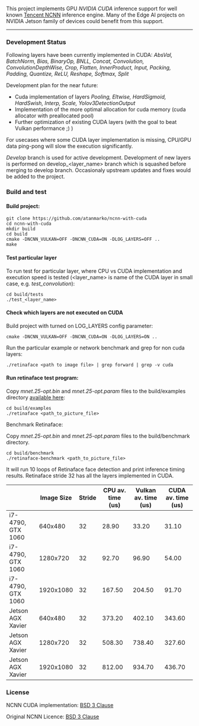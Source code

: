 This project implements GPU _NVIDIA CUDA_ inference support for well known [Tencent NCNN](https://github.com/Tencent/ncnn) inference engine. Many of the Edge AI projects on NVIDIA Jetson family of devices could benefit from this support.

---

### Development Status

Following layers have been currently implemented in CUDA: _AbsVal, BatchNorm, Bias, BinaryOp, BNLL, Concat, Convolution, ConvolutionDepthWise, Crop, Flatten, InnerProduct, Input, Packing, Padding, Quantize, ReLU, Reshape, Softmax, Split_

Development plan for the near future:
* Cuda implementation of layers _Pooling, Eltwise, HardSigmoid, HardSwish, Interp, Scale, Yolov3DetectionOutput_ 
* Implementation of the more optimal allocation for cuda memory (cuda allocator with preallocated pool)
* Further optimization of existing CUDA layers (with the goal to beat Vulkan performance ;) )

For usecases where some CUDA layer implementation is missing, CPU/GPU data ping-pong will slow the execution significantly.

_Develop_ branch is used for active development. Development of new layers is performed on develop_<layer_name> branch which is squashed before merging to develop branch. Occasionaly upstream updates and fixes would be added to the project.

### Build and test

#### Build project:

```
git clone https://github.com/atanmarko/ncnn-with-cuda
cd ncnn-with-cuda
mkdir build
cd build
cmake -DNCNN_VULKAN=OFF -DNCNN_CUDA=ON -DLOG_LAYERS=OFF ..
make
```

#### Test particular layer

To run test for particular layer, where CPU vs CUDA implementation and execution speed is tested (<layer_name> is name of the CUDA layer in small case, e.g. _test_convolution_):
```
cd build/tests
./test_<layer_name>
```

#### Check which layers are not executed on CUDA

Build project with turned on LOG_LAYERS config parameter:
```
cmake -DNCNN_VULKAN=OFF -DNCNN_CUDA=ON -DLOG_LAYERS=ON ..
```
Run the particular example or network benchmark and grep for non cuda layers:
```
./retinaface <path to image file> | grep forward | grep -v cuda
```



#### Run retinaface test program:

Copy _mnet.25-opt.bin_ and _mnet.25-opt.param_  files to the build/examples directory [available here](https://github.com/nihui/ncnn-assets.git): 

```
cd build/examples
./retinaface <path_to_picture_file>
```

Benchmark Retinaface:

Copy _mnet.25-opt.bin_ and _mnet.25-opt.param_  files to the build/benchmark directory.

```
cd build/benchmark
./retinaface-benchmark <path_to_picture_file>
```
It will run 10 loops of Retinaface face detection and print inference timing results. Retinaface stride 32 has all the layers implemented in CUDA.

| | Image Size | Stride | CPU av. time (us) | Vulkan av. time (us) | CUDA av. time (us)
------------ | ------------- |  ------------- |  ------------- | -------------  | -------------
 i7-4790, GTX 1060  | 640x480 | 32 | 28.90 | 33.20  | 31.10
 i7-4790, GTX 1060  | 1280x720 | 32 | 92.70 | 96.90  | 54.00
 i7-4790, GTX 1060  | 1920x1080 | 32 |  167.50 | 204.50  | 91.70
 Jetson AGX Xavier  | 640x480 | 32 | 373.20 | 402.10  | 343.60
 Jetson AGX Xavier  | 1280x720 | 32 | 508.30 | 738.40  | 327.60
 Jetson AGX Xavier  | 1920x1080 | 32 |  812.00 | 934.70  | 436.70
 



### License

NCNN CUDA implementation:
[BSD 3 Clause](LICENSE.txt)

Original NCNN Licence:
[BSD 3 Clause](https://github.com/Tencent/ncnn/blob/master/LICENSE.txt)

